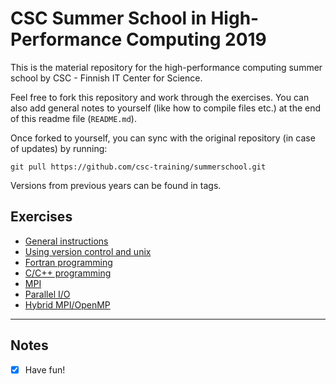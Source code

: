 # CSC Summer School in High-Performance Computing 2019

This is the material repository for the high-performance computing summer school by CSC - Finnish IT Center for Science.

Feel free to fork this repository and work through the exercises. You can also add general notes to yourself (like how to compile files etc.) at the end of this readme file (`README.md`). 

Once forked to yourself, you can sync with the original repository (in case of updates) by running:
```
git pull https://github.com/csc-training/summerschool.git
```

Versions from previous years can be found in tags.

## Exercises

 - [General instructions](exercise-instructions.md)
 - [Using version control and unix](unix-version-control)
 - [Fortran programming](programming/fortran)
 - [C/C++ programming](programming/c)
 - [MPI](mpi)
 - [Parallel I/O](parallel-io)
 - [Hybrid MPI/OpenMP](hybrid)

---
## Notes
- [x] Have fun!
